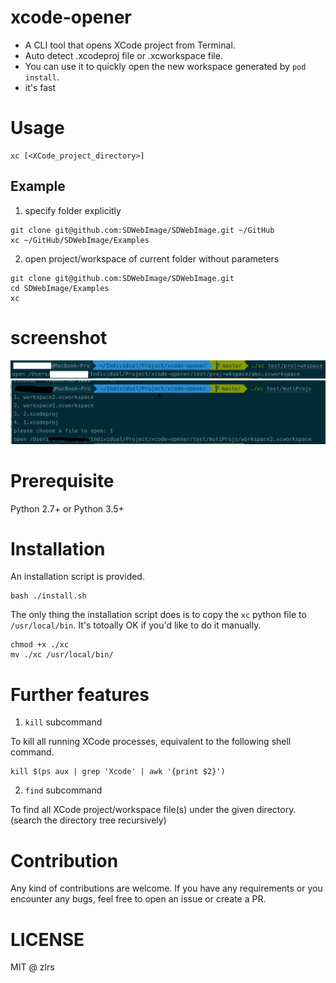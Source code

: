 # xcode-opener
* A CLI tool that opens XCode project from Terminal. 
* Auto detect .xcodeproj file or .xcworkspace file. 
* You can use it to quickly open the new workspace generated by `pod install`. 
* it's fast

# Usage 
```
xc [<XCode_project_directory>]
```
## Example
1. specify folder explicitly
```shell
git clone git@github.com:SDWebImage/SDWebImage.git ~/GitHub
xc ~/GitHub/SDWebImage/Examples
```
2. open project/workspace of current folder without parameters
```shell
git clone git@github.com:SDWebImage/SDWebImage.git
cd SDWebImage/Examples
xc
```

# screenshot
![](./asserts/readme/screenshot-proj+workspace.png)
![](./asserts/readme/screenshot-muti-projs.png)
# Prerequisite
Python 2.7+ or Python 3.5+

# Installation
An installation script is provided. 
```shell
bash ./install.sh
```
The only thing the installation script does is to copy the `xc` python file to `/usr/local/bin`. It's totoally OK if you'd like to do it manually. 
```shell
chmod +x ./xc
mv ./xc /usr/local/bin/
```

# Further features
1. `kill` subcommand

To kill all running XCode processes, equivalent to the following shell command. 
```shell
kill $(ps aux | grep 'Xcode' | awk '{print $2}')
```
2. `find` subcommand

To find all XCode project/workspace file(s) under the given directory. (search the directory tree recursively)
# Contribution
Any kind of contributions are welcome. If you have any requirements or you encounter any bugs, feel free to open an issue or create a PR.

# LICENSE
MIT @ zlrs
